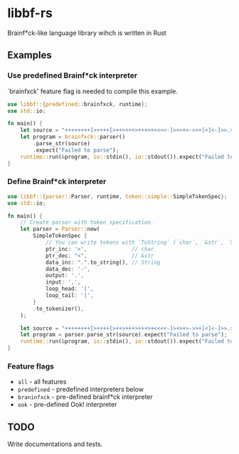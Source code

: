 # libbf-rs
Brainf*ck-like language library wihch is written in Rust

## Examples

### Use predefined Brainf*ck interpreter

`brainfxck' feature flag is needed to compile this example.

```rust
use libbf::{predefined::brainfxck, runtime};
use std::io;

fn main() {
    let source = "++++++++[>++++[>++>+++>+++>+<<<<-]>+>+>->>+[<]<-]>>.>---.+++++++..+++.>>.<-.<.+++.------.--------.>>+.>++.";
    let program = brainfxck::parser()
        .parse_str(source)
        .expect("Failed to parse");
    runtime::run(&program, io::stdin(), io::stdout()).expect("Failed to run");
}
```

### Define Brainf*ck interpreter

```rust
use libbf::{parser::Parser, runtime, token::simple::SimpleTokenSpec};
use std::io;

fn main() {
    // Create parser with token specification.
    let parser = Parser::new(
        SimpleTokenSpec {
            // You can write tokens with `ToString` (`char`, `&str`, `String`, etc.)
            ptr_inc: '>',              // char
            ptr_dec: "<",              // &str
            data_inc: ".".to_string(), // String
            data_dec: '-',
            output: '.',
            input: ',',
            loop_head: '[',
            loop_tail: ']',
        }
        .to_tokenizer(),
    );

    let source = "++++++++[>++++[>++>+++>+++>+<<<<-]>+>+>->>+[<]<-]>>.>---.+++++++..+++.>>.<-.<.+++.------.--------.>>+.>++.";
    let program = parser.parse_str(source).expect("Failed to parse");
    runtime::run(&program, io::stdin(), io::stdout()).expect("Failed to run");
}
```

### Feature flags

 - `all` - all features
 - `predefined` - predefined interpreters below
 - `braninfxck` - pre-defined brainf*ck interpreter
 - `ook` - pre-defined Ook! interpreter

## TODO

Write documentations and tests.